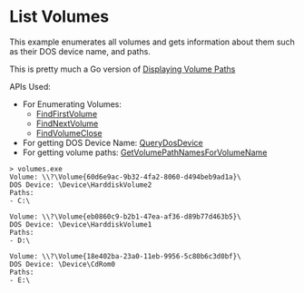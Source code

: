 # List Volumes

This example enumerates all volumes and gets information about them such as their DOS device name, and paths.

This is pretty much a Go version of [Displaying Volume Paths](https://docs.microsoft.com/en-us/windows/win32/fileio/displaying-volume-paths)

APIs Used:

- For Enumerating Volumes:
  - [FindFirstVolume](https://docs.microsoft.com/en-us/windows/desktop/api/FileAPI/nf-fileapi-findfirstvolumew)
  - [FindNextVolume](https://docs.microsoft.com/en-us/windows/desktop/api/FileAPI/nf-fileapi-findnextvolumew)
  - [FindVolumeClose](https://docs.microsoft.com/en-us/windows/desktop/api/FileAPI/nf-fileapi-findvolumeclose)
- For getting DOS Device Name: [QueryDosDevice](https://docs.microsoft.com/en-us/windows/desktop/api/FileAPI/nf-fileapi-querydosdevicew)
- For getting volume paths: [GetVolumePathNamesForVolumeName](https://docs.microsoft.com/en-us/windows/desktop/api/FileAPI/nf-fileapi-getvolumepathnamesforvolumenamew)


```plain
> volumes.exe
Volume: \\?\Volume{60d6e9ac-9b32-4fa2-8060-d494beb9ad1a}\
DOS Device: \Device\HarddiskVolume2
Paths:
- C:\

Volume: \\?\Volume{eb0860c9-b2b1-47ea-af36-d89b77d463b5}\
DOS Device: \Device\HarddiskVolume1
Paths:
- D:\

Volume: \\?\Volume{18e402ba-23a0-11eb-9956-5c80b6c3d0bf}\
DOS Device: \Device\CdRom0
Paths:
- E:\
```